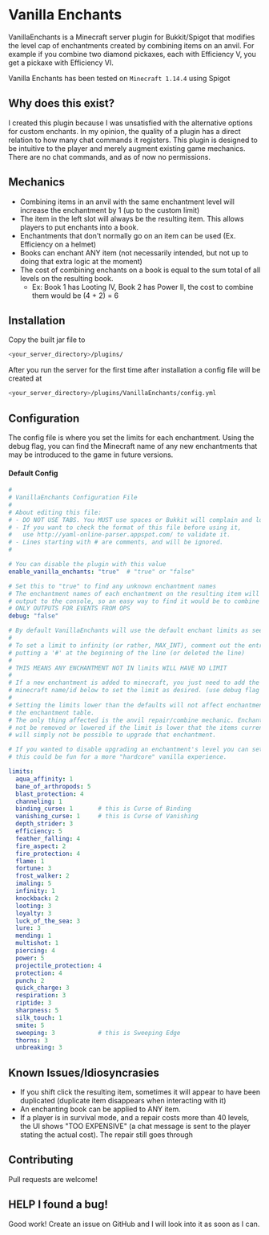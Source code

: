 # Vanilla Enchants

VanillaEnchants is a Minecraft server plugin for Bukkit/Spigot that modifies the level cap of enchantments created by combining items on an anvil. For example if you combine two diamond pickaxes, each with Efficiency V, you get a pickaxe with Efficiency VI.

Vanilla Enchants has been tested on `Minecraft 1.14.4` using Spigot

## Why does this exist?

I created this plugin because I was unsatisfied with the alternative options for custom enchants. In my opinion, the quality of a plugin has a direct relation to how many chat commands it registers. This plugin is designed to be intuitive to the player and merely augment existing game mechanics. There are no chat commands, and as of now no permissions.

## Mechanics

- Combining items in an anvil with the same enchantment level will increase the enchantment by 1 (up to the custom limit)
- The item in the left slot will always be the resulting item. This allows players to put enchants into a book.
- Enchantments that don't normally go on an item can be used (Ex. Efficiency on a helmet)
- Books can enchant ANY item (not necessarily intended, but not up to doing that extra logic at the moment)
- The cost of combining enchants on a book is equal to the sum total of all levels on the resulting book.
  - Ex: Book 1 has Looting IV, Book 2 has Power II, the cost to combine them would be (4 + 2) = 6

## Installation

Copy the built jar file to

```bash
<your_server_directory>/plugins/
```

After you run the server for the first time after installation a config file will be created at

```bash
<your_server_directory>/plugins/VanillaEnchants/config.yml
```

## Configuration

The config file is where you set the limits for each enchantment. Using the debug flag, you can find the Minecraft name of any new enchantments that may be introduced to the game in future versions.

#### Default Config
```yaml
#
# VanillaEnchants Configuration File
#
# About editing this file:
# - DO NOT USE TABS. You MUST use spaces or Bukkit will complain and log errors.
# - If you want to check the format of this file before using it,
#   use http://yaml-online-parser.appspot.com/ to validate it.
# - Lines starting with # are comments, and will be ignored.
#

# You can disable the plugin with this value
enable_vanilla_enchants: "true"  # "true" or "false"

# Set this to "true" to find any unknown enchantment names
# The enchantment names of each enchantment on the resulting item will be
# output to the console, so an easy way to find it would be to combine two books.
# ONLY OUTPUTS FOR EVENTS FROM OPS
debug: "false"

# By default VanillaEnchants will use the default enchant limits as seen below. (as of 1.14.4)
#
# To set a limit to infinity (or rather, MAX_INT), comment out the entry by
# putting a '#' at the beginning of the line (or deleted the line)
#
# THIS MEANS ANY ENCHANTMENT NOT IN limits WILL HAVE NO LIMIT
#
# If a new enchantment is added to minecraft, you just need to add the enchantment's
# minecraft name/id below to set the limit as desired. (use debug flag to find it!)
#
# Setting the limits lower than the defaults will not affect enchantments from
# the enchantment table.
# The only thing affected is the anvil repair/combine mechanic. Enchantments will
# not be removed or lowered if the limit is lower that the items current level, it
# will simply not be possible to upgrade that enchantment.

# If you wanted to disable upgrading an enchantment's level you can set the limit to 1 (or 0)
# this could be fun for a more "hardcore" vanilla experience.

limits:
  aqua_affinity: 1
  bane_of_arthropods: 5
  blast_protection: 4
  channeling: 1
  binding_curse: 1       # this is Curse of Binding
  vanishing_curse: 1     # this is Curse of Vanishing
  depth_strider: 3
  efficiency: 5
  feather_falling: 4
  fire_aspect: 2
  fire_protection: 4
  flame: 1
  fortune: 3
  frost_walker: 2
  imaling: 5
  infinity: 1
  knockback: 2
  looting: 3
  loyalty: 3
  luck_of_the_sea: 3
  lure: 3
  mending: 1
  multishot: 1
  piercing: 4
  power: 5
  projectile_protection: 4
  protection: 4
  punch: 2
  quick_charge: 3
  respiration: 3
  riptide: 3
  sharpness: 5
  silk_touch: 1
  smite: 5
  sweeping: 3            # this is Sweeping Edge
  thorns: 3
  unbreaking: 3

```

## Known Issues/Idiosyncrasies
- If you shift click the resulting item, sometimes it will appear to have been duplicated (duplicate item disappears when interacting with it)
- An enchanting book can be applied to ANY item.
- If a player is in survival mode, and a repair costs more than 40 levels, the UI shows "TOO EXPENSIVE" (a chat message is sent to the player stating the actual cost). The repair still goes through

## Contributing
Pull requests are welcome!

## HELP I found a bug!

Good work! Create an issue on GitHub and I will look into it as soon as I can.
